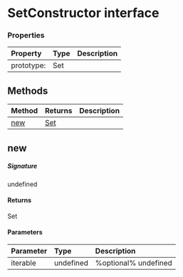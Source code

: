 # SetConstructor interface





### Properties

| Property	   | Type	| Description|
|:-------------|:-------|:-----------|
|prototype:      | Set<any> |  |




## Methods

| Method	   |  Returns	| Description|
|:-------------|:-------|:-----------|
|[new](#new)      | [ Set<T>]( Set<T>.md) |  |



## new



##### Signature
undefined

#### Returns
 Set<T>

#### Parameters


| Parameter	   | Type    | Description |
|:-------------|:---------------|:------------|
| iterable     | undefined | %optional% undefined |

